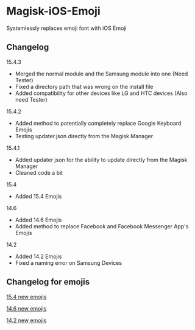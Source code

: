 # Magisk-iOS-Emoji
Systemlessly replaces emoji font with iOS Emoji 

## Changelog
15.4.3
- Merged the normal module and the Samsung module into one (Need Tester)
- Fixed a directory path that was wrong on the install file
- Added compatibility for other devices like LG and HTC devices (Also need Tester)

15.4.2 
- Added method to potentially completely replace Google Keyboard Emojis
- Testing updater.json directly from the Magisk Manager

15.4.1
- Added updater json for the ability to update directly from the Magisk Manager
- Cleaned code a bit

15.4
- Added 15.4 Emojis

14.6
- Added 14.6 Emojis
- Added method to replace Facebook and Facebook Messenger App's Emojis

14.2
- Added 14.2 Emojis
- Fixed a naming error on Samsung Devices

## Changelog for emojis
[15.4 new emojis](https://blog.emojipedia.org/ios-15-4-emoji-changelog/)

[14.6 new emojis](https://blog.emojipedia.org/ios-14-6-emoji-changelog/)

[14.2 new emojis](https://blog.emojipedia.org/ios-14-2-emoji-changelog/)
